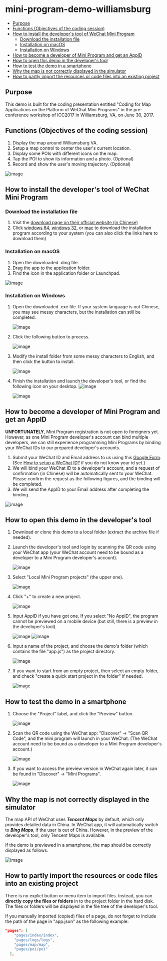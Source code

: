 # mini-program-demo-williamsburg

* [Purpose](#purpose)
* [Functions (Objectives of the coding session)](#functions-objectives-of-the-coding-session)
* [How to install the developer's tool of WeChat Mini Program](#how-to-install-the-developers-tool-of-wechat-mini-program)
  * [Download the installation file](#download-the-installation-file)
  * [Installation on macOS](#installation-on-macos)
  * [Installation on Windows](#installation-on-windows)
* [How to become a developer of Mini Program and get an AppID](#how-to-become-a-developer-of-mini-program-and-get-an-appid)
* [How to open this demo in the developer's tool](#how-to-open-this-demo-in-the-developers-tool)
* [How to test the demo in a smartphone](#how-to-test-the-demo-in-a-smartphone)
* [Why the map is not correctly displayed in the simulator](#why-the-map-is-not-correctly-displayed-in-the-simulator)
* [How to partly import the resources or code files into an existing project](#how-to-partly-import-the-resources-or-code-files-into-an-existing-project)

## Purpose
This demo is built for the coding presentation entitled "Coding for Map Applications on the Platform of WeChat Mini Programs" in the pre-conference workshop of ICC2017 in Williamsburg, VA, on June 30, 2017.

## Functions (Objectives of the coding session)
1. Display the map around Williamsburg VA.
2. Setup a map control to center the user's current location.
3. Display some POIs with different icons on the map.
4. Tap the POI to show its information and a photo. (Optional)
5. Record and show the user's moving trajectory. (Optional)

![image](http://portland.csis.u-tokyo.ac.jp/images/miniprogram/miniprogram-functions.jpg)


## How to install the developer's tool of WeChat Mini Program
### Download the installation file
1. Visit the [download page on their official website (in Chinese) ](https://mp.weixin.qq.com/debug/wxadoc/dev/devtools/download.html)
2. Click [windows 64](https://servicewechat.com/wxa-dev-logic/download_redirect?type=x64), [windows 32](https://servicewechat.com/wxa-dev-logic/download_redirect?type=ia32), or [mac](https://servicewechat.com/wxa-dev-logic/download_redirect?type=darwin) to download the installation program according to your system (you can also click the links here to download them)

### Installation on macOS
1. Open the downloaded .dmg file.
2. Drag the app to the application folder.
3. Find the icon in the application folder or Launchpad.

![image](http://portland.csis.u-tokyo.ac.jp/images/miniprogram/ide_install.jpg)

### Installation on Windows
1. Open the downloaded .exe file. If your system language is not Chinese, you may see messy characters, but the installation can still be completed.

   ![image](http://portland.csis.u-tokyo.ac.jp/images/miniprogram/ide_install_win01.jpg)

2. Click the following button to process.

   ![image](http://portland.csis.u-tokyo.ac.jp/images/miniprogram/ide_install_win02.jpg)

3. Modify the install folder from some messy characters to English, and then click the button to install.

   ![image](http://portland.csis.u-tokyo.ac.jp/images/miniprogram/ide_install_win03.jpg)

4. Finish the installation and launch the developer's tool, or find the following icon on your desktop. ![image](http://portland.csis.u-tokyo.ac.jp/images/miniprogram/miniprogram-icon-win.png)

   ![image](http://portland.csis.u-tokyo.ac.jp/images/miniprogram/ide_install_win04.jpg)


## How to become a developer of Mini Program and get an AppID

**UNFORTUNATELY**, Mini Program registration is not open to foreigners yet. However, as one Mini Program developer's account can bind multiple developers, we can still experience programming Mini Programs by binding your WeChat IDs to our prepared developer's accounts.
1. Submit your WeChat ID and Email address to us using this [Google Form](https://goo.gl/forms/ozCPPoez2gVE3qrY2). (See [How to setup a WeChat ID?](https://github.com/lu-min/mini-program-demo-williamsburg/blob/master/WeChat%20Q%26A.md#how-to-setup-a-wechat-id) if you do not know your id yet.)
2. We will bind your WeChat ID to a developer's account, and a request of confirmation (in Chinese) will be automatically sent to your WeChat. Please confirm the request as the following figures, and the binding will be completed.
3. We will send the AppID to your Email address after completing the binding.

![image](http://portland.csis.u-tokyo.ac.jp/images/miniprogram/miniprogram-binding.png)

## How to open this demo in the developer's tool

1. Download or clone this demo to a local folder (extract the archive file if needed).
2. Launch the developer's tool and login by scanning the QR code using your WeChat app (your WeChat account need to be bound as a developer to a Mini Program developer's account).

   ![image](http://portland.csis.u-tokyo.ac.jp/images/miniprogram/ide_qr_success.jpg)

3. Select "Local Mini Program projects" (the upper one).

   ![image](http://portland.csis.u-tokyo.ac.jp/images/miniprogram/ide_type.jpg)

4. Click "+" to create a new project.

   ![image](http://portland.csis.u-tokyo.ac.jp/images/miniprogram/ide_new.jpg)

5. Input AppID if you have got one. If you select "No AppID", the program cannot be previewed on a mobile device (but still, there is a preview in the developer's tool).

   ![image](http://portland.csis.u-tokyo.ac.jp/images/miniprogram/ide_newproj.jpg)
   ![image](http://portland.csis.u-tokyo.ac.jp/images/miniprogram/ide_new_noid.jpg)

6. Input a name of the project, and choose the demo's folder (which contains the file "app.js") as the project directory. 

   ![image](http://portland.csis.u-tokyo.ac.jp/images/miniprogram/ide_newproj_demofolder.jpg)

7. If you want to start from an empty project, then select an empty folder, and check "create a quick start project in the folder" if needed.

   ![image](http://portland.csis.u-tokyo.ac.jp/images/miniprogram/ide_newproj_newfolder.jpg)

## How to test the demo in a smartphone

1. Choose the "Project" label, and click the "Preview" button.

   ![image](http://portland.csis.u-tokyo.ac.jp/images/miniprogram/ide_project_preview01.jpg)

2. Scan the QR code using the WeChat app: "Discover" -> "Scan QR Code", and the mini program will launch in your WeChat. (The WeChat account need to be bound as a developer to a Mini Program developer's account.)

   ![image](http://portland.csis.u-tokyo.ac.jp/images/miniprogram/ide_project_preview02.jpg)

3. If you want to access the preview version in WeChat again later, it can be found in "Discover" -> "Mini Programs".

   ![image](http://portland.csis.u-tokyo.ac.jp/images/miniprogram/wechat-miniprogram-preview.jpg)

## Why the map is not correctly displayed in the simulator

The map API of WeChat uses ***Tencent Maps*** by default, which only provides detailed data in China. In WeChat app, it will automatically switch to ***Bing Maps***, if the user is out of China. However, in the preview of the developer's tool, only Tencent Maps is available.

If the demo is previewed in a smartphone, the map should be correctly displayed as follows.

   ![image](http://portland.csis.u-tokyo.ac.jp/images/miniprogram/wechat-miniprogram-preview-map-s.jpg)

## How to partly import the resources or code files into an existing project
There is no explict button or menu item to import files. Instead, you can **directly copy the files or folders** in to the project folder in the hard disk. The files or folders will be displayed in the file tree of the developer's tool.

If you manually imported (copied) files of a page, do not forget to include the path of the page in "app.json" as the following example:
``` json
"pages": [
    "pages/index/index",
    "pages/logs/logs",
    "pages/map/map",
    "pages/poi/poi"
  ],
```
